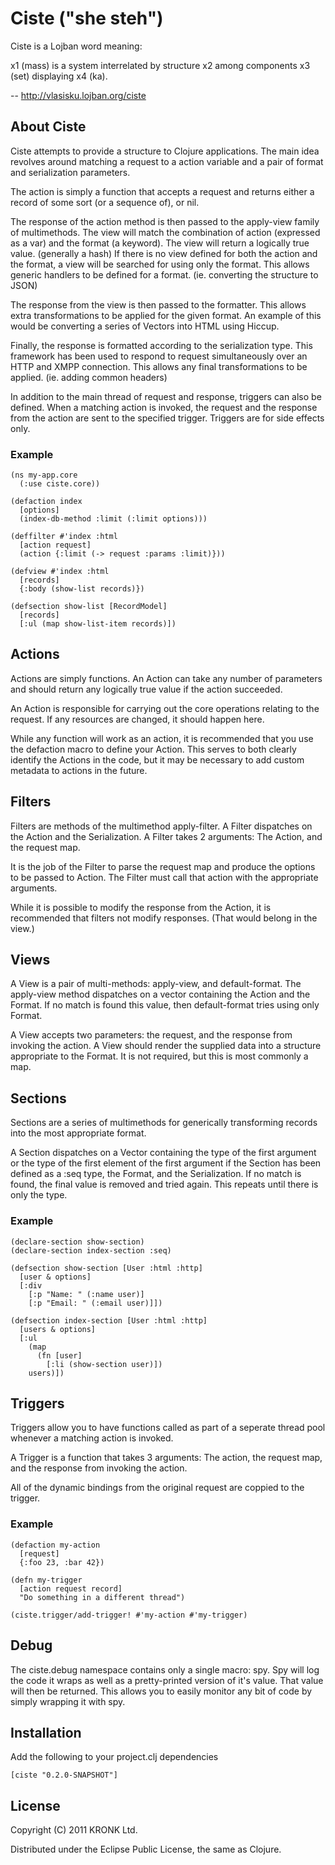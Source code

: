 # Ciste ("she steh")

Ciste is a Lojban word meaning:

x1 (mass) is a system interrelated by structure x2 among components x3
(set) displaying x4 (ka).

-- http://vlasisku.lojban.org/ciste

## About Ciste

Ciste attempts to provide a structure to Clojure applications. The
main idea revolves around matching a request to a action variable and
a pair of format and serialization parameters.

The action is simply a function that accepts a request and returns
either a record of some sort (or a sequence of), or nil.

The response of the action method is then passed to the apply-view
family of multimethods. The view will match the combination of action
(expressed as a var) and the format (a keyword). The view will return
a logically true value. (generally a hash) If there is no view defined
for both the action and the format, a view will be searched for using
only the format. This allows generic handlers to be defined for a
format. (ie. converting the structure to JSON)

The response from the view is then passed to the formatter. This
allows extra transformations to be applied for the given format. An
example of this would be converting a series of Vectors into HTML
using Hiccup.

Finally, the response is formatted according to the serialization
type. This framework has been used to respond to request
simultaneously over an HTTP and XMPP connection. This allows any final
transformations to be applied. (ie. adding common headers)

In addition to the main thread of request and response, triggers can
also be defined. When a matching action is invoked, the request and
the response from the action are sent to the specified
trigger. Triggers are for side effects only.

### Example

    (ns my-app.core
      (:use ciste.core))
    
    (defaction index
      [options]
      (index-db-method :limit (:limit options)))
    
    (deffilter #'index :html
      [action request]
      (action {:limit (-> request :params :limit)}))
    
    (defview #'index :html
      [records]
      {:body (show-list records)})
    
    (defsection show-list [RecordModel]
      [records]
      [:ul (map show-list-item records)])

## Actions

Actions are simply functions. An Action can take any number of
parameters and should return any logically true value if the action
succeeded.

An Action is responsible for carrying out the core operations relating
to the request. If any resources are changed, it should happen here.

While any function will work as an action, it is recommended that you
use the defaction macro to define your Action. This serves to both
clearly identify the Actions in the code, but it may be necessary to
add custom metadata to actions in the future.

## Filters

Filters are methods of the multimethod apply-filter. A Filter
dispatches on the Action and the Serialization. A Filter takes 2
arguments: The Action, and the request map.

It is the job of the Filter to parse the request map and produce the
options to be passed to Action. The Filter must call that action with
the appropriate arguments.

While it is possible to modify the response from the Action, it is
recommended that filters not modify responses. (That would belong in
the view.)

## Views

A View is a pair of multi-methods: apply-view, and default-format. The
apply-view method dispatches on a vector containing the Action and the
Format. If no match is found this value, then default-format tries
using only Format.

A View accepts two parameters: the request, and the response from
invoking the action. A View should render the supplied data into a
structure appropriate to the Format. It is not required, but this is
most commonly a map.

## Sections

Sections are a series of multimethods for generically transforming
records into the most appropriate format.

A Section dispatches on a Vector containing the type of the first
argument or the type of the first element of the first argument if the
Section has been defined as a :seq type, the Format, and
the Serialization. If no match is found, the final value is removed
and tried again. This repeats until there is only the type.

### Example

    (declare-section show-section)
    (declare-section index-section :seq)

    (defsection show-section [User :html :http]
      [user & options]
      [:div
        [:p "Name: " (:name user)]
        [:p "Email: " (:email user)]])
    
    (defsection index-section [User :html :http]
      [users & options]
      [:ul
        (map
          (fn [user]
            [:li (show-section user)])
        users)])

## Triggers

Triggers allow you to have functions called as part of a seperate
thread pool whenever a matching action is invoked.

A Trigger is a function that takes 3 arguments: The action, the
request map, and the response from invoking the action.

All of the dynamic bindings from the original request are coppied to
the trigger.

### Example

    (defaction my-action
      [request]
      {:foo 23, :bar 42})
    
    (defn my-trigger
      [action request record]
      "Do something in a different thread")
    
    (ciste.trigger/add-trigger! #'my-action #'my-trigger)

## Debug

The ciste.debug namespace contains only a single macro: spy. Spy will
log the code it wraps as well as a pretty-printed version of it's
value. That value will then be returned. This allows you to easily
monitor any bit of code by simply wrapping it with spy.

## Installation

Add the following to your project.clj dependencies

    [ciste "0.2.0-SNAPSHOT"]

## License

Copyright (C) 2011 KRONK Ltd.

Distributed under the Eclipse Public License, the same as Clojure.
